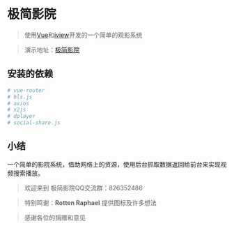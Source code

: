 # 极简影院

> 使用[Vue](https://cn.vuejs.org/)和[iview](https://iviewui.com/)开发的一个简单的观影系统

> 演示地址：[极简影院](https://sixming.com) 


## 安装的依赖

``` bash
# vue-router
# hls.js
# axios
# x2js
# dplayer
# social-share.js
```

## 小结
一个简单的影院系统，借助网络上的资源，使用后台抓取数据返回给前台来实现视频搜索播放。
> 欢迎来到 极简影院QQ交流群：826352486

> 特别鸣谢：**Rotten Raphael** 提供图标及许多想法

> 感谢各位的捐赠和意见

